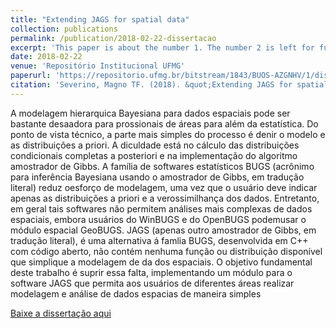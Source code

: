 ```yaml
---
title: "Extending JAGS for spatial data"
collection: publications
permalink: /publication/2018-02-22-dissertacao
excerpt: 'This paper is about the number 1. The number 2 is left for future work.'
date: 2018-02-22
venue: 'Repositório Institucional UFMG'
paperurl: 'https://repositorio.ufmg.br/bitstream/1843/BUOS-AZGNHV/1/dissertacao_magno_t_f_severino.pdf'
citation: 'Severino, Magno TF. (2018). &quot;Extending JAGS for spatial data.&quot; <i>Dissertação de Mestrado</i>.'
---
```


A modelagem hierarquica Bayesiana para dados espaciais pode ser bastante desaadora para prossionais de áreas para além da estatística. Do ponto de vista técnico, a parte mais simples do processo é denir o modelo e as distribuições a priori. A diculdade está no cálculo das distribuições condicionais completas a posteriori e na implementação do algoritmo amostrador de Gibbs. A família de softwares estatísticos BUGS (acrônimo para inferência Bayesiana usando o amostrador de Gibbs, em tradução literal) reduz oesforço de modelagem, uma vez que o usuário deve indicar apenas as distribuições a priori e a verossimilhança dos dados. Entretanto, em geral tais softwares não permitem análises mais complexas de dados espaciais, embora usuários do WinBUGS e do OpenBUGS podemusar o módulo espacial GeoBUGS. JAGS (apenas outro amostrador de Gibbs, em tradução literal), é uma alternativa á famlia BUGS, desenvolvida em C++ com código aberto, não contém nenhuma função ou distribuição disponível que simplique a modelagem de da dos espaciais. O objetivo fundamental deste trabalho é suprir essa falta, implementando um módulo para o software JAGS que permita aos usuários de diferentes áreas realizar modelagem e análise de dados espacias de maneira simples

[Baixe a dissertação aqui](https://repositorio.ufmg.br/bitstream/1843/BUOS-AZGNHV/1/dissertacao_magno_t_f_severino.pdf)